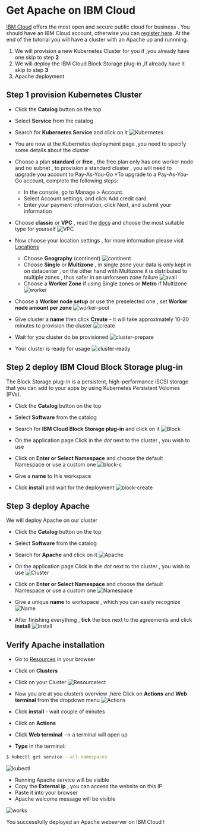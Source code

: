 # Get Apache on IBM Cloud

[IBM Cloud] offers the most open and secure public cloud for business . You should have an IBM Cloud account, otherwise you can [register here].
At the end of the tutorial you will have a cluster with an Apache up and runnning.

1. We will provision a new Kubernetes Cluster for you if ,you already have one skip to step **2**
2. We will deploy  the IBM Cloud Block Storage plug-in ,if already have it skip to step **3**
3. Apache deployment 

## Step 1 provision Kubernetes Cluster

* Click the **Catalog** button on the top 
* Select **Service** from the catalog
* Search for **Kubernetes Service** and click on it
![Kubernetes](/kubernetes-select.png)
* You are now at the Kubernetes deployment page ,you need to specify some details about the cluster 
* Choose a plan **standard** or **free** , the free plan only has one worker node and no subnet , to provision a standard cluster , you will need to upgrade you account to Pay-As-You-Go 
  *To upgrade to a Pay-As-You-Go account, complete the following steps:

  * In the console, go to Manage > Account.
  * Select Account settings, and click Add credit card.
  * Enter your payment information, click Next, and submit your information
* Choose **classic** or **VPC** , read the [docs] and choose the most suitable type for yourself 
 ![VPC](/infra-select.png)
* Now choose your location settings , for more information please visit [Locations]
  * Choose **Geography** (continent)
![continent](/location-geo.png)
  * Choose **Single** or **Multizone** , in single zone your data is only kept in on datacenter , on the other hand with Multizone it is distributed to multiple zones , thus  safer in an unforseen zone failure 
![avail](/location-avail.png)
  * Choose a **Worker Zone** if using Single zones or **Metro** if Multizone
 ![worker](/location-worker.png) 
 
* Choose a **Worker node setup** or use the preselected one , set **Worker node amount per zone**
![worker-pool](/worker-pool.png)
* Give cluster a **name** then click **Create** - it will take approximately 10-20 minutes to provision the cluster
![create](/create.png)
* Wait for you cluster do be provisioned 
![cluster-prepare](/cluster-prepare.png)
* Your cluster is ready for usage 
![cluster-ready](/cluster-ready.png)

## Step 2 deploy IBM Cloud Block Storage plug-in
The Block Storage plug-in is a persistent, high-performance iSCSI storage that you can add to your apps by using Kubernetes Persistent Volumes (PVs).
 
* Click the **Catalog** button on the top 
* Select **Software** from the catalog
* Search for **IBM Cloud Block Storage plug-in** and click on it
![Block](/block-search.png)

* On the application page Click in the _dot_ next to the cluster , you wish to use
* Click on  **Enter or Select Namespace** and choose the default Namespace or use a custom one 
![block-c](/block-cluster.png)
* Give a **name** to this workspace 
* Click **install** and wait for the deployment
![block-create](/block-storage-create)
 

## Step 3 deploy Apache
  
We will deploy  Apache on our cluster 
  
* Click the **Catalog** button on the top 
* Select **Software** from the catalog
* Search for **Apache** and click on it
![Apache](/apache-select.png)


* On the application page Click in the _dot_ next to the cluster , you wish to use
![Cluster](/cluster-select.png)
* Click on  **Enter or Select Namespace** and choose the default Namespace or use a custom one 
![Namespace](/namespace.png)
* Give a unique **name** to workspace , which you can easily recognize
![Name](/name.png)
* After finishing everything , **tick** the box next to the agreements and click **install**
![Install](/install.png)

## Verify Apache installation

* Go to [Resources] in your browser 
* Click on **Clusters**
* Click on your Cluster
![Resourcelect](/resource-select.png)

* Now you are at you clusters overview ,here Click on **Actions** and **Web terminal** from the dropdown menu
![Actions](/cluster-main.png)
* Click **install** - wait couple of minutes 
* Click on **Actions**
* Click **Web terminal** --> a terminal will open up

* **Type** in the terminal:
 ```sh
$ kubectl get service --all-namespaces
```
![kubectl](/kubectl.png)
* Running Apache service will be visible 
* Copy the **External ip** , you can access the website on this IP
* Paste it into your browser
* Apache welcome message will be visible

![works](/apache-works.png)

You successfully deployed an Apache webserver on IBM Cloud ! 



 
   [IBM Cloud]: <http://cloud.ibm.com>
   [Resources]: <http://cloud.ibm.com/resources>
   [Register Here]: <http://cloud.ibm.com/registration>
   [docs]: <https://cloud.ibm.com/docs/containers?topic=containers-infrastructure_providers>
   [Locations]: <https://cloud.ibm.com/docs/containers?topic=containers-regions-and-zones#zones>
